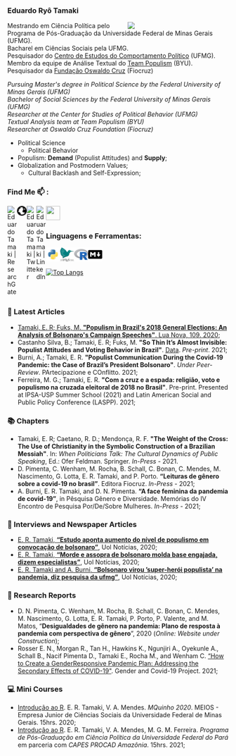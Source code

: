 ### Eduardo Ryô Tamaki

<img align='right' src="https://media.giphy.com/media/0Y0ySEj13sU1O1IQ23/giphy.gif" width="230">


Mestrando em Ciência Política pelo Programa de Pós-Graduação da Universidade Federal de Minas Gerais (UFMG). <br />
Bacharel em Ciências Sociais pela UFMG. <br />
Pesquisador do [Centro de Estudos do Comportamento Político](https://www.facebook.com/CeComPolitico) (UFMG). <br />
Membro da equipe de Análise Textual do [Team Populism](https://populism.byu.edu/) (BYU). <br />
Pesquisador da [Fundação Oswaldo Cruz](https://portal.fiocruz.br/) (Fiocruz) <br />


*Pursuing Master's degree in Political Science by the Federal University of Minas Gerais (UFMG)* <br />
*Bachelor of Social Sciences by the Federal University of Minas Gerais (UFMG)* <br />
*Researcher at the Center for Studies of Political Behavior (UFMG)* <br />
*Textual Analysis team at Team Populism (BYU)*  <br />
*Researcher at Oswaldo Cruz Foundation (Fiocruz)* <br />

- Political Science
  - Political Behavior
- Populism: **Demand** (Populist Attitudes) and **Supply**;
- Globalization and Postmodern Values;
  - Cultural Backlash and Self-Expression;


#####


### Find Me 📫 :
[<img align="left" alt="Eduardo Tamaki | ResearchGate" width="22px" src="https://cdn.jsdelivr.net/npm/simple-icons@v3/icons/researchgate.svg" />][researchgate]
[<img align="left" alt="Ttytamaki.github.io" width="22px" src="https://raw.githubusercontent.com/iconic/open-iconic/master/svg/globe.svg" />][website]
[<img height="32" width="32" src="https://cdn.jsdelivr.net/npm/simple-icons@v3/icons/gmail.svg" />][gmail]
[<img align="left" alt="Eduardo Tamaki | Twitter" width="22px" src="https://cdn.jsdelivr.net/npm/simple-icons@v3/icons/twitter.svg" />][twitter]
[<img align="left" alt="Eduardo Tamaki | LinkedIn" width="22px" src="https://cdn.jsdelivr.net/npm/simple-icons@v3/icons/linkedin.svg" />][linkedin]


### Linguagens e Ferramentas:
<img align="left" width="32px" src="https://raw.githubusercontent.com/github/explore/80688e429a7d4ef2fca1e82350fe8e3517d3494d/topics/python/python.png" />
<img align="left" width="32px" src="https://raw.githubusercontent.com/github/explore/80688e429a7d4ef2fca1e82350fe8e3517d3494d/topics/latex/latex.png" />
<img align="left" width="32px" src="https://raw.githubusercontent.com/github/explore/80688e429a7d4ef2fca1e82350fe8e3517d3494d/topics/r/r.png" />
<img align="left" width="32px" src="https://raw.githubusercontent.com/github/explore/80688e429a7d4ef2fca1e82350fe8e3517d3494d/topics/markdown/markdown.png" />

<br />
<br />

[![Top Langs](https://github-readme-stats.vercel.app/api/top-langs/?username=ttytamaki&theme=dark)](https://github.com/anuraghazra/github-readme-stats)



<br />
<br />


### :page_facing_up: Latest Articles
<!-- BLOG-POST-LIST:START -->

- [Tamaki, E. R; Fuks, M. **"Populism in Brazil's 2018 General Elections: An Analysis of Bolsonaro's Campaign Speeches"**. Lua Nova, 109. 2020](https://www.scielo.br/scielo.php?script=sci_arttext&pid=S0102-64452020000100103&lng=pt&nrm=iso);
- Castanho Silva, B.; Tamaki, E. R; Fuks, M. **"So Thin It’s Almost Invisible: Populist Attitudes and Voting Behavior in Brazil"**. [Data](https://github.com/Ttytamaki/Populist_Attitudes). *Pre-print*. 2021;
- Burni, A.; Tamaki, E. R. **"Populist Communication During the Covid-19 Pandemic: the Case of Brazil’s President Bolsonaro"**. *Under Peer-Review*. PArtecipazione e COnflitto. 2021;
- Ferreira, M. G.; Tamaki, E. R. **"Com a cruz e a espada: religião, voto e populismo na cruzada eleitoral de 2018 no Brasil"**. Pre-print. Presented at IPSA-USP Summer School (2021) and Latin American Social and Public Policy Conference (LASPP). 2021;


### :books: Chapters
- Tamaki, E. R; Caetano, R. D.; Mendonça, R. F. **"The Weight of the Cross: The Use of Christianity in the Symbolic Construction of a Brazilian Messiah"**. In: *When Politicians Talk: The Cultural Dynamics of Public Speaking*, Ed.: Ofer Feldman. Springer. *In-Press* - 2021. 
- D. Pimenta, C. Wenham, M. Rocha, B. Schall, C. Bonan, C. Mendes, M. Nascimento, G. Lotta, E. R. Tamaki, and P. Porto. **“Leituras de gênero sobre a covid-19 no brasil”**. Editora Fiocruz. *In-Press* - 2021;
- A. Burni, E. R. Tamaki, and D. N. Pimenta. **“A face feminina da pandemia de covid-19”**, in Pêsquisa Gênero e Diversidade. Memórias do IV Encontro de Pesquisa Por/De/Sobre Mulheres. *In-Press* - 2021;


### :pencil: Interviews and Newspaper Articles
- [E. R. Tamaki, **“Estudo aponta aumento do nível de populismo em convocação de bolsonaro”**](https://noticias.uol.com.br/politica/ultimas-noticias/2020/03/10/jair-bolsonaropopulismo-byu-ufmg-discursos-manifestacoes-15-marco-roraima.htm.), Uol Notícias, 2020;
- [E. R. Tamaki, **“Morde e assopra de bolsonaro molda base engajada, dizem especialistas”**](https://noticias.uol.com.br/politica/ultimas-noticias/2020/10/30/morde-e-assopra-debolsonaro-molda-base-engajada-dizem-especialistas.htm), Uol Notícias, 2020;
- [E. R. Tamaki and A. Burni, **“Bolsonaro virou ’super-herói populista’ na pandemia, diz pesquisa da ufmg”**](https://noticias.uol.com.br/politica/ultimasnoticias/2020/10/17/bolsonaro-virou-super-heroi-populista-na-pandemia-diz-pesquisa-da-ufmg.htm), Uol Notícias, 2020;


### :satellite: Research Reports
- D. N. Pimenta, C. Wenham, M. Rocha, B. Schall, C. Bonan, C. Mendes, M. Nascimento, G. Lotta, E. R. Tamaki, P. Porto, P. Valente, and M. Matos, “**Desigualdades de gênero na pandemia: Plano de resposta à pandemia com perspectiva de gênero**”, 2020 (*Online: Website under Construction*);
 - Rosser E. N., Morgan R., Tan H., Hawkins K., Ngunjiri A., Oyekunle A., Schall B., Nacif Pimenta D., Tamaki E., Rocha M., and Wenham C. [“How to Create a GenderResponsive Pandemic Plan: Addressing the Secondary Effects of COVID-19"](https://www.genderandcovid-19.org/wp-content/uploads/2021/01/How-to-create-a-gender-responsive-pandemic-plan.pdf). Gender and Covid-19 Project. 2021;


### :computer: Mini Courses
- [Introdução ao R](https://github.com/virgiliomendes/Mquinho_2020_Introd_R). E. R. Tamaki, V. A. Mendes. *MQuinho 2020*. MEIOS - Empresa Junior de Ciências Sociais da Universidade Federal de Minas Gerais. 15hrs. 2020;
- [Introdução ao R](https://github.com/Ttytamaki/Intro_R_2021). E. R. Tamaki, V. A. Mendes, M. G. M. Ferreira. *Programa de Pós-Graduação em Ciência Política da Universidade Federal do Pará* em parceria com *CAPES PROCAD Amazônia*. 15hrs. 2021;
<!-- BLOG-POST-LIST:END -->






<br />
<br />

</details>

[researchgate]: https://www.researchgate.net/profile/Eduardo_Ryo_Tamaki
[website]: https://ttytamaki.github.io
[gmail]: mailto:eduardo.rtamaki@gmail.com
[twitter]: https://twitter.com/Ttytamaki
[linkedin]: www.linkedin.com/in/eduardo-ryô-tamaki-5b936811a

